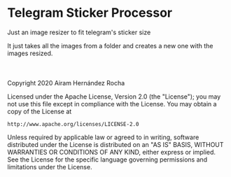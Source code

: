 # Telegram Sticker Processor
Just an image resizer to fit telegram's sticker size

It just takes all the images from a folder and creates a new one with the images resized. 
<br>
<br>
<br>
<br>
Copyright 2020 Airam Hernández Rocha

Licensed under the Apache License, Version 2.0 (the "License");
you may not use this file except in compliance with the License.
You may obtain a copy of the License at

    http://www.apache.org/licenses/LICENSE-2.0

Unless required by applicable law or agreed to in writing, software
distributed under the License is distributed on an "AS IS" BASIS,
WITHOUT WARRANTIES OR CONDITIONS OF ANY KIND, either express or implied.
See the License for the specific language governing permissions and
limitations under the License.
